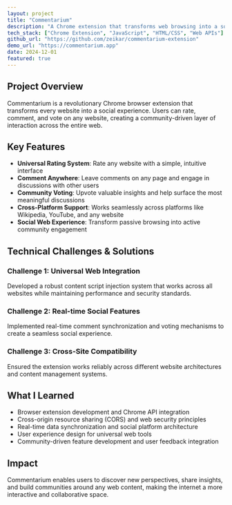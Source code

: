 ```yaml
---
layout: project
title: "Commentarium"
description: "A Chrome extension that transforms web browsing into a social experience by allowing users to rate, comment, and vote on any website"
tech_stack: ["Chrome Extension", "JavaScript", "HTML/CSS", "Web APIs"]
github_url: "https://github.com/zeikar/commentarium-extension"
demo_url: "https://commentarium.app"
date: 2024-12-01
featured: true
---
```


## Project Overview

Commentarium is a revolutionary Chrome browser extension that transforms every website into a social experience. Users can rate, comment, and vote on any website, creating a community-driven layer of interaction across the entire web.

## Key Features

- **Universal Rating System**: Rate any website with a simple, intuitive interface
- **Comment Anywhere**: Leave comments on any page and engage in discussions with other users
- **Community Voting**: Upvote valuable insights and help surface the most meaningful discussions
- **Cross-Platform Support**: Works seamlessly across platforms like Wikipedia, YouTube, and any website
- **Social Web Experience**: Transform passive browsing into active community engagement

## Technical Challenges & Solutions

### Challenge 1: Universal Web Integration
Developed a robust content script injection system that works across all websites while maintaining performance and security standards.

### Challenge 2: Real-time Social Features
Implemented real-time comment synchronization and voting mechanisms to create a seamless social experience.

### Challenge 3: Cross-Site Compatibility
Ensured the extension works reliably across different website architectures and content management systems.

## What I Learned

- Browser extension development and Chrome API integration
- Cross-origin resource sharing (CORS) and web security principles
- Real-time data synchronization and social platform architecture
- User experience design for universal web tools
- Community-driven feature development and user feedback integration

## Impact

Commentarium enables users to discover new perspectives, share insights, and build communities around any web content, making the internet a more interactive and collaborative space.